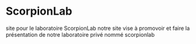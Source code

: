 # ScorpionLab
site pour le laboratoire ScorpionLab
notre site vise à promovoir et faire la présentation de notre laboratoire privé nommé scorpionlab
